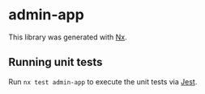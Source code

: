 # admin-app

This library was generated with [Nx](https://nx.dev).

## Running unit tests

Run `nx test admin-app` to execute the unit tests via [Jest](https://jestjs.io).
